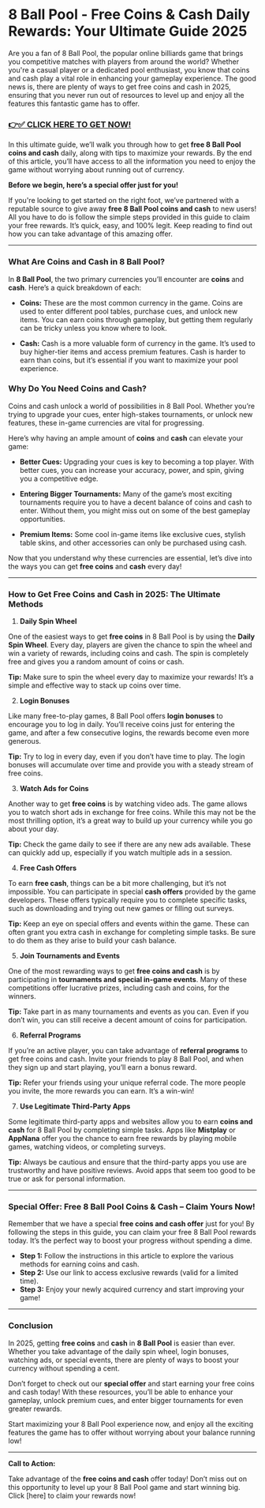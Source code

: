 # 8 Ball Pool - Free Coins & Cash Daily Rewards: Your Ultimate Guide 2025

Are you a fan of 8 Ball Pool, the popular online billiards game that brings you competitive matches with players from around the world? Whether you're a casual player or a dedicated pool enthusiast, you know that coins and cash play a vital role in enhancing your gameplay experience. The good news is, there are plenty of ways to get free coins and cash in 2025, ensuring that you never run out of resources to level up and enjoy all the features this fantastic game has to offer.

### [👉✅ CLICK HERE TO GET NOW!](https://freerewards.xyz/8ball/pool/)

In this ultimate guide, we’ll walk you through how to get **free 8 Ball Pool coins and cash** daily, along with tips to maximize your rewards. By the end of this article, you’ll have access to all the information you need to enjoy the game without worrying about running out of currency.

**Before we begin, here’s a special offer just for you!**

If you're looking to get started on the right foot, we’ve partnered with a reputable source to give away **free 8 Ball Pool coins and cash** to new users! All you have to do is follow the simple steps provided in this guide to claim your free rewards. It’s quick, easy, and 100% legit. Keep reading to find out how you can take advantage of this amazing offer.

---

### What Are Coins and Cash in 8 Ball Pool?

In **8 Ball Pool**, the two primary currencies you’ll encounter are **coins** and **cash**. Here’s a quick breakdown of each:

- **Coins:** These are the most common currency in the game. Coins are used to enter different pool tables, purchase cues, and unlock new items. You can earn coins through gameplay, but getting them regularly can be tricky unless you know where to look.
  
- **Cash:** Cash is a more valuable form of currency in the game. It’s used to buy higher-tier items and access premium features. Cash is harder to earn than coins, but it’s essential if you want to maximize your pool experience.

### Why Do You Need Coins and Cash?

Coins and cash unlock a world of possibilities in 8 Ball Pool. Whether you’re trying to upgrade your cues, enter high-stakes tournaments, or unlock new features, these in-game currencies are vital for progressing.

Here’s why having an ample amount of **coins** and **cash** can elevate your game:

- **Better Cues:** Upgrading your cues is key to becoming a top player. With better cues, you can increase your accuracy, power, and spin, giving you a competitive edge.
  
- **Entering Bigger Tournaments:** Many of the game’s most exciting tournaments require you to have a decent balance of coins and cash to enter. Without them, you might miss out on some of the best gameplay opportunities.

- **Premium Items:** Some cool in-game items like exclusive cues, stylish table skins, and other accessories can only be purchased using cash.

Now that you understand why these currencies are essential, let’s dive into the ways you can get **free coins** and **cash** every day!

---

### How to Get Free Coins and Cash in 2025: The Ultimate Methods

1. **Daily Spin Wheel**

One of the easiest ways to get **free coins** in 8 Ball Pool is by using the **Daily Spin Wheel**. Every day, players are given the chance to spin the wheel and win a variety of rewards, including coins and cash. The spin is completely free and gives you a random amount of coins or cash.

**Tip:** Make sure to spin the wheel every day to maximize your rewards! It’s a simple and effective way to stack up coins over time.

2. **Login Bonuses**

Like many free-to-play games, 8 Ball Pool offers **login bonuses** to encourage you to log in daily. You’ll receive coins just for entering the game, and after a few consecutive logins, the rewards become even more generous.

**Tip:** Try to log in every day, even if you don’t have time to play. The login bonuses will accumulate over time and provide you with a steady stream of free coins.

3. **Watch Ads for Coins**

Another way to get **free coins** is by watching video ads. The game allows you to watch short ads in exchange for free coins. While this may not be the most thrilling option, it’s a great way to build up your currency while you go about your day.

**Tip:** Check the game daily to see if there are any new ads available. These can quickly add up, especially if you watch multiple ads in a session.

4. **Free Cash Offers**

To earn **free cash**, things can be a bit more challenging, but it’s not impossible. You can participate in special **cash offers** provided by the game developers. These offers typically require you to complete specific tasks, such as downloading and trying out new games or filling out surveys.

**Tip:** Keep an eye on special offers and events within the game. These can often grant you extra cash in exchange for completing simple tasks. Be sure to do them as they arise to build your cash balance.

5. **Join Tournaments and Events**

One of the most rewarding ways to get **free coins and cash** is by participating in **tournaments and special in-game events**. Many of these competitions offer lucrative prizes, including cash and coins, for the winners.

**Tip:** Take part in as many tournaments and events as you can. Even if you don’t win, you can still receive a decent amount of coins for participation.

6. **Referral Programs**

If you’re an active player, you can take advantage of **referral programs** to get free coins and cash. Invite your friends to play 8 Ball Pool, and when they sign up and start playing, you’ll earn a bonus reward.

**Tip:** Refer your friends using your unique referral code. The more people you invite, the more rewards you can earn. It’s a win-win!

7. **Use Legitimate Third-Party Apps**

Some legitimate third-party apps and websites allow you to earn **coins and cash** for 8 Ball Pool by completing simple tasks. Apps like **Mistplay** or **AppNana** offer you the chance to earn free rewards by playing mobile games, watching videos, or completing surveys.

**Tip:** Always be cautious and ensure that the third-party apps you use are trustworthy and have positive reviews. Avoid apps that seem too good to be true or ask for personal information.

---

### Special Offer: Free 8 Ball Pool Coins & Cash – Claim Yours Now!

Remember that we have a special **free coins and cash offer** just for you! By following the steps in this guide, you can claim your free 8 Ball Pool rewards today. It’s the perfect way to boost your progress without spending a dime.

- **Step 1:** Follow the instructions in this article to explore the various methods for earning coins and cash.
- **Step 2:** Use our link to access exclusive rewards (valid for a limited time).
- **Step 3:** Enjoy your newly acquired currency and start improving your game!

---

### Conclusion

In 2025, getting **free coins** and **cash** in **8 Ball Pool** is easier than ever. Whether you take advantage of the daily spin wheel, login bonuses, watching ads, or special events, there are plenty of ways to boost your currency without spending a cent. 

Don’t forget to check out our **special offer** and start earning your free coins and cash today! With these resources, you’ll be able to enhance your gameplay, unlock premium cues, and enter bigger tournaments for even greater rewards.

Start maximizing your 8 Ball Pool experience now, and enjoy all the exciting features the game has to offer without worrying about your balance running low!

---

**Call to Action:** 

Take advantage of the **free coins and cash** offer today! Don’t miss out on this opportunity to level up your 8 Ball Pool game and start winning big. Click [here] to claim your rewards now!
